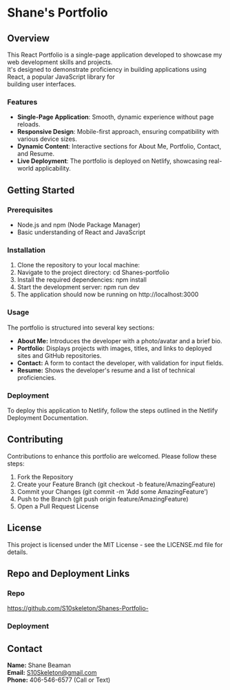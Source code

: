# Shane's Portfolio

## Overview

This React Portfolio is a single-page application developed to showcase my web development skills and projects. <br>
It's designed to demonstrate proficiency in building applications using React, a popular JavaScript library for <br>
building user interfaces.

### Features

- **Single-Page Application**: Smooth, dynamic experience without page reloads.
- **Responsive Design**: Mobile-first approach, ensuring compatibility with various device sizes.
- **Dynamic Content**: Interactive sections for About Me, Portfolio, Contact, and Resume.
- **Live Deployment**: The portfolio is deployed on Netlify, showcasing real-world applicability.

## Getting Started

### Prerequisites

- Node.js and npm (Node Package Manager)
- Basic understanding of React and JavaScript

### Installation

1. Clone the repository to your local machine:
2. Navigate to the project directory: cd Shanes-portfolio
3. Install the required dependencies: npm install
4. Start the development server: npm run dev
5. The application should now be running on http://localhost:3000

### Usage
The portfolio is structured into several key sections:

- **About Me:** Introduces the developer with a photo/avatar and a brief bio.
- **Portfolio:** Displays projects with images, titles, and links to deployed sites and GitHub repositories.
- **Contact:** A form to contact the developer, with validation for input fields.
- **Resume:** Shows the developer's resume and a list of technical proficiencies.

### Deployment
To deploy this application to Netlify, follow the steps outlined in the Netlify Deployment Documentation.

## Contributing
Contributions to enhance this portfolio are welcomed. Please follow these steps:

1. Fork the Repository
2. Create your Feature Branch (git checkout -b feature/AmazingFeature)
3. Commit your Changes (git commit -m 'Add some AmazingFeature')
4. Push to the Branch (git push origin feature/AmazingFeature)
5. Open a Pull Request
License

## License
This project is licensed under the MIT License - see the LICENSE.md file for details.

## Repo and Deployment Links

### Repo
https://github.com/S10skeleton/Shanes-Portfolio-
### Deployment

## Contact
**Name:** Shane Beaman <br>
**Email:** S10Skeleton@gmail.com <br>
**Phone:** 406-546-6577 (Call or Text)



